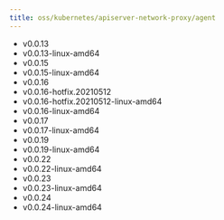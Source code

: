 ```yaml
---
title: oss/kubernetes/apiserver-network-proxy/agent
---
```

- v0.0.13
- v0.0.13-linux-amd64
- v0.0.15
- v0.0.15-linux-amd64
- v0.0.16
- v0.0.16-hotfix.20210512
- v0.0.16-hotfix.20210512-linux-amd64
- v0.0.16-linux-amd64
- v0.0.17
- v0.0.17-linux-amd64
- v0.0.19
- v0.0.19-linux-amd64
- v0.0.22
- v0.0.22-linux-amd64
- v0.0.23
- v0.0.23-linux-amd64
- v0.0.24
- v0.0.24-linux-amd64
